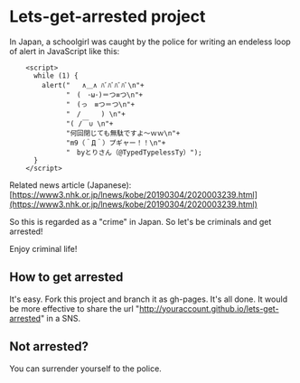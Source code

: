 # Lets-get-arrested project

In Japan, a schoolgirl was caught by the police for writing an endeless loop of alert in JavaScript like this:

        <script>
          while (1) {
            alert("   ∧＿∧ ﾊﾞﾊﾞﾊﾞﾊﾞ\n"+
                  "　(　･ω･)＝つ≡つ\n"+
                  "　(っ　≡つ＝つ\n"+
                  "　/　　　) \n"+
                  "( /￣∪ \n"+
                  "何回閉じても無駄ですよ～ｗｗ\n"+
                  "m9（＾Д＾）プギャー！！\n"+
                  "　byとりさん（@TypedTypelessTy）");
          }
        </script>

Related news article (Japanese):
[https://www3.nhk.or.jp/lnews/kobe/20190304/2020003239.html](https://www3.nhk.or.jp/lnews/kobe/20190304/2020003239.html)

So this is regarded as a "crime" in Japan. So let's be criminals and get arrested!

Enjoy criminal life!

## How to get arrested

It's easy. Fork this project and branch it as gh-pages. It's all done. It would be more effective to share the url "http://youraccount.github.io/lets-get-arrested" in a SNS.

## Not arrested?

You can surrender yourself to the police.

